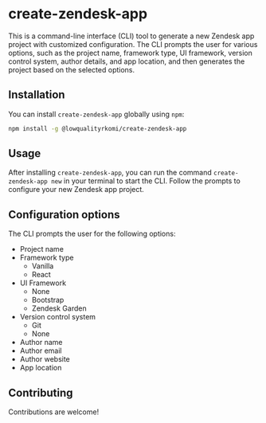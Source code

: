 # create-zendesk-app

This is a command-line interface (CLI) tool to generate a new Zendesk app project with customized configuration. The CLI prompts the user for various options, such as the project name, framework type, UI framework, version control system, author details, and app location, and then generates the project based on the selected options.

## Installation

You can install `create-zendesk-app` globally using `npm`:

```sh
npm install -g @lowqualityrkomi/create-zendesk-app
```

## Usage

After installing `create-zendesk-app`, you can run the command `create-zendesk-app new` in your terminal to start the CLI. Follow the prompts to configure your new Zendesk app project.

## Configuration options

The CLI prompts the user for the following options:

-   Project name
-   Framework type
    -   Vanilla
    -   React
-   UI Framework
    -   None
    -   Bootstrap
    -   Zendesk Garden
-   Version control system
    -   Git
    -   None
-   Author name
-   Author email
-   Author website
-   App location

## Contributing

Contributions are welcome!
